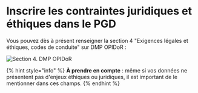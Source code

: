 # Inscrire les contraintes juridiques et éthiques dans le PGD

Vous pouvez dès à présent renseigner la section 4 "Exigences légales et éthiques, codes de conduite" sur DMP OPIDoR :&#x20;

![Section 4. DMP OPIDoR](<../../.gitbook/assets/Capture d’écran 2022-04-25 à 10.49.43.png>)

{% hint style="info" %}
**À prendre en compte** : même si vos données ne présentent pas d'enjeux éthiques ou juridiques, il est important de le mentionner dans ces champs.
{% endhint %}

